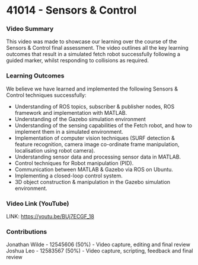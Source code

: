 # 41014 - Sensors & Control

### Video Summary
This video was made to showcase our learning over the course of the Sensors & Control final assessment. The video outlines all the key learning outcomes that result in a simulated fetch robot successfully following a guided marker, whilst responding to collisions as required.

### Learning Outcomes
We believe we have learned and implemented the following Sensors & Control techniques successfully:
- Understanding of ROS topics, subscriber & publisher nodes, ROS framework and implementation with MATLAB.
- Understanding of the Gazebo simulation environment
- Understanding of the sensing capabilities of the Fetch robot, and how to implement them in a simulated environment.
- Implementation of computer vision techniques (SURF detection & feature recognition, camera image co-ordinate frame manipulation, localisation using robot camera).
- Understanding sensor data and processing sensor data in MATLAB.
- Control techniques for Robot manipulation (PID).
- Communication between MATLAB & Gazebo via ROS on Ubuntu.
- Implementing a closed-loop control system.
- 3D object construction & manipulation in the Gazebo simulation environment.

### Video Link (YouTube)
LINK: https://youtu.be/BUj7ECGF_18

### Contributions
Jonathan Wilde - 12545606 (50%) - Video capture, editing and final review
Joshua Leo - 12583567 (50%) - Video capture, scripting, feedback and final review
